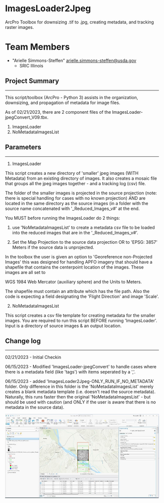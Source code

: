# ImagesLoader2Jpeg
 ArcPro Toolbox for downsizing .tif to .jpg, creating metadata, and tracking raster images.


# <a name="team-members"></a>Team Members
* "Arielle Simmons-Steffen" <arielle.simmons-steffen@usda.gov>
	- SRIC Illinois
	
## Project Summary
***
 
This script/toolbox (ArcPro - Python 3) assists in the organization, downsizing, and propagation of metadata for image files. 

As of 02/21/2023, there are 2 component files of the ImagesLoader-jpegConvert_V09.tbx.

1) ImagesLoader
2) NoMetadataImagesList


## Parameters
***

1) ImagesLoader

This script creates a new directory of 'smaller' jpeg images (WITH Metadata) from an existing directory of images. It also creates a mosaic file that 
groups all the jpeg images together - and a tracking log (csv) file.

The folder of the smaller images is projected in the source projection (note: there is special handling for  cases with no known projection) 
AND are located in the same directory as the source images (in a folder with the source name concatenated with '_Reduced_Images_v#' at the end.

You MUST before running the ImagesLoader do 2 things:

1) use 'NoMetadataImagesList' to create a metadata csv file to be loaded into the reduced images that are in the '_Reduced_Images_v#'.

2) Set the Map Projection to the source data projection OR to 'EPSG: 3857' Meters if the source data is unprojected.


In the toolbox the user is given an option to 'Georeference non-Projected Images' this was designed for handling APFO imagery that should have a 
shapefile that contains the centerpoint location of the images. These images are all set to 

WGS 1984 Web Mercator (auxiliary sphere) and the Units to Meters.

The shapefile must contain an attribute which has the file path. Also the code is expecting a field designating the 'Flight Direction' and image 'Scale'.


2) NoMetadataImagesList

This script creates a csv file template for creating metadata for the smaller images. You are required to run this script BEFORE
running 'ImagesLoader'. Input is a directory of source images & an output location.

## Change log
***

02/21/2023 - Initial Checkin

06/15/2023 - Modified 'ImagesLoader-jpegConvert' to handle cases where there is a metadata field (like 'tags') with items seperated by a ','.

06/15/2023 - added 'ImagesLoader2Jpeg-ONLY_RUN_IF_NO_METADATA' folder. Only difference in this folder is the 'NoMetadataImagesList' merely creates a blank metadata template (i.e. doesn't read the source metadata). Naturally, this runs faster then the original 'NoMetadataImagesList' - but should be used with caution (and ONLY if the user is aware that there is no metadata in the source data).


![Screenshot](https://github.com/IL-NRCS/ImagesLoader2Jpeg/blob/main/Capture.JPG)

